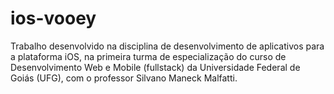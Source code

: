 # ios-vooey

Trabalho desenvolvido na disciplina de desenvolvimento de aplicativos para a plataforma iOS, na primeira turma de especialização do curso de Desenvolvimento Web e Mobile (fullstack) da Universidade Federal de Goiás (UFG), com o professor Silvano Maneck Malfatti.
